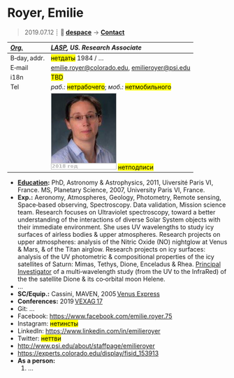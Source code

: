 # Royer, Emilie
> 2019.07.12 ┊ **🚀 [despace](index.md)** → **[Contact](contact.md)**

|*[Org.](contact.md)*|*[LASP](zz_lasp.md), US. Research Associate*|
|:--|:--|
|B‑day, addr.| <mark>нетдаты</mark> 1984 / … |
|E‑mail| <emilie.royer@colorado.edu>, <emilieroyer@psi.edu> |
|i18n| <mark>TBD</mark> |
|Tel|*раб.:* <mark>нетрабочего</mark>; *моб.:* <mark>нетмобильного</mark> |
|| ![](f/contact/r/royer_001_photo.jpg) <mark>нетподписи</mark> |

   - **[Education](edu.md):** PhD, Astronomy & Astrophysics, 2011, Uiversité Paris VI, France. MS, Planetary Science, 2007, University Paris VI, France.
   - **Exp.:** Aeronomy, Atmospheres, Geology, Photometry, Remote sensing, Space‑based observing, Spectroscopy. Data validation, Mission science team. Research focuses on Ultraviolet spectroscopy, toward a better understanding of the interactions of diverse Solar System objects with their immediate environment. She uses UV wavelengths to study icy surfaces of airless bodies & upper atmospheres. Research projects on upper atmospheres: analysis of the Nitric Oxide (NO) nightglow at Venus & Mars, & of the Titan airglow. Research projects on icy surfaces: analysis of the UV photometric & compositional properties of the icy satellites of Saturn: Mimas, Tethys, Dione, Enceladus & Rhea. [Principal Investigator](principal_investigator.md) of a multi‑wavelength study (from the UV to the InfraRed) of the the satellite Dione & its co‑orbital moon Helene.
   - …
   - **SC/Equip.:** Cassini, MAVEN, 2005 [Venus Express](venus_express.md)
   - **Conferences:** 2019 [VEXAG 17](vexag_2019.md)
   - Git: …
   - Facebook: <https://www.facebook.com/emilie.royer.75>
   - Instagram: <mark>нетинсты</mark>
   - LinkedIn: <https://www.linkedin.com/in/emilieroyer>
   - Twitter: <mark>неттви</mark>
   - <http://www.psi.edu/about/staffpage/emilieroyer>
   - <https://experts.colorado.edu/display/fisid_153913>
   - **As a person:**
      1. …
